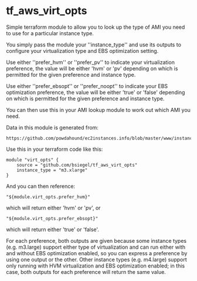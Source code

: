 # tf_aws_virt_opts

Simple terraform module to allow you to look up the type of AMI
you need to use for a particular instance type.

You simply pass the module your ''instance_type'' and use its outputs to
configure your virtualization type and EBS optimization setting.

Use either ''prefer_hvm'' or ''prefer_pv'' to indicate your
virtualization preference, the value will be either 'hvm' or 'pv'
depending on which is permitted for the given preference and instance
type.

Use either ''prefer_ebsopt'' or ''prefer_noopt'' to indicate your EBS
optimization preference, the value will be either 'true' or 'false'
depending on which is permitted for the given preference and instance
type.

You can then use this in your AMI lookup module to work out which
AMI you need.

Data in this module is generated from:

    https://github.com/powdahound/ec2instances.info/blob/master/www/instances.json

Use this in your terraform code like this:

    module "virt_opts" {
        source = "github.com/bsiegel/tf_aws_virt_opts"
        instance_type = "m3.xlarge"
    }

And you can then reference:

    "${module.virt_opts.prefer_hvm}"

which will return either 'hvm' or 'pv', or

    "${module.virt_opts.prefer_ebsopt}"

which will return either 'true' or 'false'.

For each preference, both outputs are given because some instance types
(e.g. m3.large) support either type of virtualization and can run either
with and without EBS optimization enabled, so you can express a
preference by using one output or the other. Other instance types (e.g.
m4.large) support only running with HVM virtualization and EBS
optimization enabled; in this case, both outputs for each preference
will return the same value.

